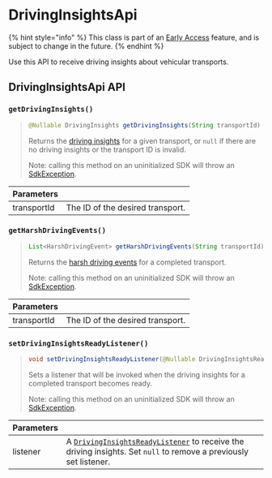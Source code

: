 # DrivingInsightsApi

{% hint style="info" %}
This class is part of an [Early Access](../../../appendix/feature-production-readiness.md) feature, and is subject to change in the future.
{% endhint %}

Use this API to receive driving insights about vehicular transports.

## DrivingInsightsApi API

### `getDrivingInsights()`

> ```java
> @Nullable DrivingInsights getDrivingInsights(String transportId)
> ```
>
> Returns the [driving insights](drivinginsights.md) for a given transport, or `null` if there are no driving insights or the transport ID is invalid.
>
> Note: calling this method on an uninitialized SDK will throw an [SdkException](../sdkexception.md).

| Parameters  |                                  |
| ----------- | -------------------------------- |
| transportId | The ID of the desired transport. |

### `getHarshDrivingEvents()`

> ```java
> List<HarshDrivingEvent> getHarshDrivingEvents(String transportId)
> ```
>
> Returns the [harsh driving events](harshdrivingevent.md) for a completed transport.
>
> Note: calling this method on an uninitialized SDK will throw an [SdkException](../sdkexception.md).

| Parameters  |                                  |
| ----------- | -------------------------------- |
| transportId | The ID of the desired transport. |

### `setDrivingInsightsReadyListener()`

> ```java
> void setDrivingInsightsReadyListener(@Nullable DrivingInsightsReadyListener listener)
> ```
>
> Sets a listener that will be invoked when the driving insights for a completed transport becomes ready.
>
> Note: calling this method on an uninitialized SDK will throw an [SdkException](../sdkexception.md).

| Parameters |                                                                                                                                                      |
| ---------- | ---------------------------------------------------------------------------------------------------------------------------------------------------- |
| listener   | A [`DrivingInsightsReadyListener`](drivinginsightsreadylistener.md) to receive the driving insights. Set `null` to remove a previously set listener. |



